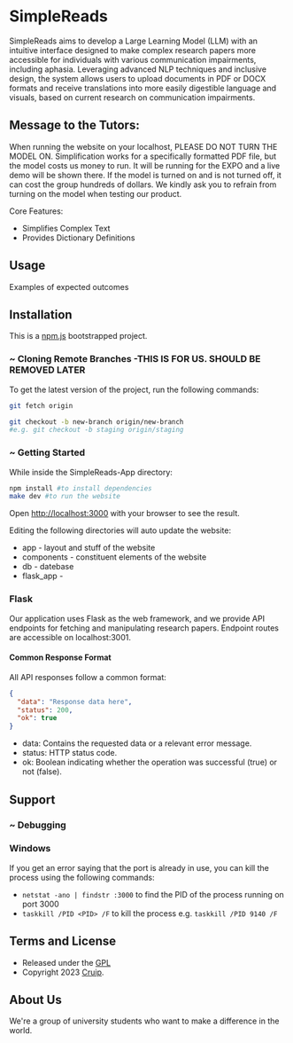 # SimpleReads

SimpleReads aims to develop a Large Learning Model (LLM) with an intuitive interface designed to make complex research papers more accessible for individuals with various communication impairments, including aphasia. Leveraging advanced NLP techniques and inclusive design, the system allows users to upload documents in PDF or DOCX formats and receive translations into more easily digestible language and visuals, based on current research on communication impairments.

## Message to the Tutors:
When running the website on your localhost, PLEASE DO NOT TURN THE MODEL ON. Simplification works for a specifically formatted PDF file, but the model costs us money to run. It will be running for the EXPO and a live demo will be shown there. If the model is turned on and is not turned off, it can cost the group hundreds of dollars. We kindly ask you to refrain from turning on the model when testing our product.

Core Features:
- Simplifies Complex Text
- Provides Dictionary Definitions 

## Usage
Examples of expected outcomes 


## Installation
This is a [npm.js](https://npmjs.com/) bootstrapped project.

### ~ Cloning Remote Branches -THIS IS FOR US. SHOULD BE REMOVED LATER

To get the latest version of the project, run the following commands:
```bash
git fetch origin

git checkout -b new-branch origin/new-branch 
#e.g. git checkout -b staging origin/staging
```
### ~ Getting Started
While inside the SimpleReads-App directory:
```bash 
npm install #to install dependencies
make dev #to run the website
``` 

Open [http://localhost:3000](http://localhost:3000) with your browser to see the result.

Editing the following directories will auto update the website:
+ app        - layout and stuff of the website
+ components - constituent elements of the website
+ db         - datebase
+ flask_app  - 

### Flask

Our application uses Flask as the web framework, and we provide API endpoints for fetching and manipulating research papers. Endpoint routes are accessible on localhost:3001.


#### Common Response Format

All API responses follow a common format:

```json
{
  "data": "Response data here",
  "status": 200,
  "ok": true
}
```

- data: Contains the requested data or a relevant error message.
- status: HTTP status code.
- ok: Boolean indicating whether the operation was successful (true) or not (false).

## Support
### ~ Debugging

### Windows

If you get an error saying that the port is already in use, you can kill the process using the following commands:

- ```netstat -ano | findstr :3000``` to find the PID of the process running on port 3000
- ```taskkill /PID <PID> /F``` to kill the process e.g. ```taskkill /PID 9140 /F```

## Terms and License

+ Released under the [GPL](https://www.gnu.org/licenses/gpl-3.0.html)
+ Copyright 2023 [Cruip](https://cruip.com/).

## About Us
We're a group of university students who want to make a difference in the world. 
